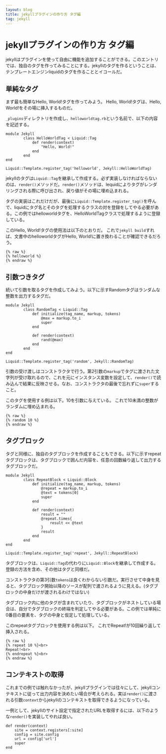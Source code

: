 ```yaml
---
layout: blog
title: jekyllプラグインの作り方 タグ編
tag: jekyll
---
```


# jekyllプラグインの作り方 タグ編

jekyllはプラグインを使って自由に機能を追加することができる。このエントリでは、独自のタグを作ってみることにする。jekyllのタグを作るということは、テンプレートエンジンliquidのタグを作ることとイコールだ。

## 単純なタグ

まず最も簡単なHello, World!タグを作ってみよう。
Hello, World!タグは、Hello, World!をその場に挿入するものだ。

`_plugins`ディレクトリを作成し、`helloworldtag.rb`という名前で、以下の内容を記述する。

~~~~
module Jekyll
		class HelloWorldTag < Liquid::Tag
			def render(context)
				"Hello, World!"
			end
		end
end

Liquid::Template.register_tag('helloworld', Jekyll::HelloWorldTag)
~~~~

jekyllのタグは`Liquid::Tag`を継承して作成する。必ず実装しなければならないのは、`render()`メソッドだ。`render()`メソッドは、lequidによりタグがレンダリングされる際に呼び出され、戻り値がその場に埋め込まれる。

タグの実装はこれだけだが、最後に`Liquid::Template.register_tag()`を呼んで、liquidにタグ名とそのタグを処理するクラスの対を登録をしてやる必要がある。この例ではhelloworldタグを、HelloWorldTagクラスで処理するように登録している。

このHello, World!タグの使用法は以下のとおりだ。
これで`jekyll build`すれば、文書中のhelloworldタグがHello, World!に置き換わることが確認できるだろう。

~~~~
{% raw %}
{% helloworld %}
{% endraw %}
~~~~

## 引数つきタグ

続いて引数を取るタグを作成してみよう。以下に示すRandomタグはランダムな整数を出力するタグだ。

~~~~
module Jekyll
		class RandomTag < Liquid::Tag
			def initialize(tag_name, markup, tokens)
				@max = markup.to_i
				super
			end

			def render(context)
				rand(@max)
			end
		end
end

Liquid::Template.register_tag('random', Jekyll::RandomTag)
~~~~

引数の受け渡しはコンストラクタで行う。第2引数の`markup`でタグに渡された文字列が受け取れるので、これを元にインスタンス変数を設定して、`render()`で読み込んで結果に反映させる。なお、コンストラクタの最後で忘れずに`super`すること。

このタグを使用する例は以下。10を引数に与えている。
これで10未満の整数がランダムに埋め込まれる。

~~~~
{% raw %}
{% random 10 %}
{% endraw %}
~~~~

## タグブロック

タグと同様に、独自のタグブロックを作成することもできる。以下に示すrepeatタグブロックは、タグブロックで囲んだ内容を、任意の回数繰り返して出力するタグブロックだ。

~~~~
module Jekyll
		class RepeatBlock < Liquid::Block
			def initialize(tag_name, markup, tokens)
				@repeat = markup.to_i
				@text = tokens[0]
				super
			end

			def render(context)
				result = ""
				@repeat.times{
					result << @text
				}
				result
			end
		end
end

Liquid::Template.register_tag('repeat', Jekyll::RepeatBlock)
~~~~

タグブロックは、`Liquid::Tag`の代わりに`Liquid::Block`を継承して作成する。登録の方法を含め、その他はタグと同様だ。

コンストラクタの第3引数`tokens`は良くわからない引数だ。実行させて中身を見ると、タグブロック開始以降のソースが配列で渡されるように見える。(タグブロックの中身だけが渡されるわけではない)

タグブロック内に他のタグが含まれていたり、タグブロックがネストしている場合は、自分でタグブロックの終端を判定してやる必要がある。この例では単純に0番目の要素を、タグの中身と仮定して処理している。

このrepeatタグブロックを使用する例は以下。
これでRepeat!が10回繰り返して挿入される。

~~~~
{% raw %}
{% repeat 10 %}<br>
Repeat!<br>
{% endrepeat %}<br>
{% endraw %}
~~~~

## コンテキストの取得

これまでの例では触れなかったが、jekyllプラグインでは往々にして、jekyllコンテキストに従って出力内容を決めたい場合が考えられる。実は`render()`に渡される引数`context`からjekyllのコンテキストを取得できるようになっている。

一例として、jekyllのサイト設定で指定されたURLを取得するには、以下のような`render()`を実装してやれば良い。

~~~~
def render(context)
	site = context.registers[:site]
	config = site.config
	url = config['url']
	super
end
~~~~
